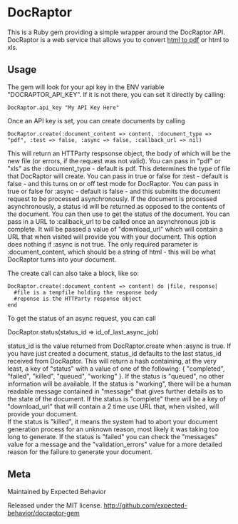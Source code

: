 DocRaptor
==========

This is a Ruby gem providing a simple wrapper around the DocRaptor API. DocRaptor is a web service that allows you to convert [html to pdf](http://docraptor.com) or html to xls. 


## Usage ######################################################################

The gem will look for your api key in the ENV variable "DOCRAPTOR_API_KEY".  If it is 
not there, you can set it directly by calling:

    DocRaptor.api_key "My API Key Here"

Once an API key is set, you can create documents by calling

    DocRaptor.create(:document_content => content, :document_type => "pdf", :test => false, :async => false, :callback_url => nil)

This will return an HTTParty respsonse object, the body of which will be the new file 
(or errors, if the request was not valid).  You can pass in "pdf" or "xls" as the
:document_type - default is pdf.  This determines the type of file that DocRaptor will create.
You can pass in true or false for :test - default is false - and this turns on or off
test mode for DocRaptor.  You can pass in true or false for :async - default is false - and 
this submits the document request to be processed asynchronously. If the document is processed 
asynchronously, a status id will be returned as opposed to the contents of the document. You can 
then use <METHOD NAME> to get the status of the document. You can pass in a URL to :callback_url 
to be called once an asynchronous job is complete.  It will be passed a value of "download_url" 
which will contain a URL that when visited will provide you with your document.  This option 
does nothing if :async is not true.  The only required parameter is :document_content, which 
should be a string of html - this will be what DocRaptor turns into your document.

The create call can also take a block, like so:

    DocRaptor.create(:document_content => content) do |file, response|
      #file is a tempfile holding the response body
      #reponse is the HTTParty response object
    end 

To get the status of an async request, you can call

   DocRaptor.status(status_id => id_of_last_async_job)

status_id is the value returned from DocRaptor.create when :async is true.  If you have 
just created a document, status_id defaults to the last status_id received from DocRaptor.
This will return a hash containing, at the very least, a key of "status" with a value of 
one of the following: { "completed", "failed", "killed", "queued", "working" }.  If the 
status is "queued", no other information will be available.  If the status is "working", 
there will be a human readable message contained in "message" that gives further details 
as to the state of the document.  If the status is "complete" there will be a key of 
"download_url" that will contain a 2 time use URL that, when visited, will provide your document.  
If the status is "killed", it means the system had to abort your document generation 
process for an unknown reason, most likely it was taking too long to generate.  If the 
status is "failed" you can check the "messages" value for a message and the "validation_errors" 
value for a more detailed reason for the failure to generate your document.

## Meta #######################################################################

Maintained by Expected Behavior

Released under the MIT license. http://github.com/expected-behavior/docraptor-gem
